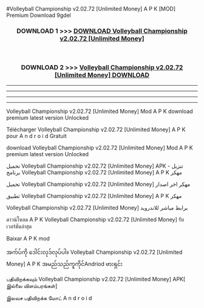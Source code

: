#Volleyball Championship  v2.02.72 [Unlimited Money] A P K [MOD] Premium Download 9gdel



<div align="center">

<h3>DOWNLOAD 1 >>> <a href="https://teeasianyam.web.app?sq=Volleyball Championship  v2.02.72 [Unlimited Money]">DOWNLOAD Volleyball Championship  v2.02.72 [Unlimited Money] </a></h3><br>

<h3>DOWNLOAD 2 >>> <a href="https://teeasianyam.web.app?sq=Volleyball Championship  v2.02.72 [Unlimited Money] ">Volleyball Championship  v2.02.72 [Unlimited Money]  DOWNLOAD </a></h3>

</div>


----------------------------------------------------------

----------------------------------------------------------

----------------------------------------------------------

----------------------------------------------------------


Volleyball Championship  v2.02.72 [Unlimited Money]  Mod A P K download premium latest version Unlocked

Télécharger Volleyball Championship  v2.02.72 [Unlimited Money]  A P K pour A n d r o i d Gratuit

download Volleyball Championship  v2.02.72 [Unlimited Money]  Mod A P K premium latest version Unlocked

تحميل Volleyball Championship  v2.02.72 [Unlimited Money]  APK - تنزيل برنامج Volleyball Championship  v2.02.72 [Unlimited Money]  A P K مهكر

تحميل Volleyball Championship  v2.02.72 [Unlimited Money]  مهكر اخر اصدار

تطبيق Volleyball Championship  v2.02.72 [Unlimited Money]  A P K مهكر

Volleyball Championship  v2.02.72 [Unlimited Money]  برابط مباشر للاندرويد

ดาวน์โหลด A P K Volleyball Championship  v2.02.72 [Unlimited Money]  รับเวอร์ชันล่าสุด

Baixar A P K mod

အက်ပ်ကို ဒေါင်းလုဒ်လုပ်ပါ။ Volleyball Championship  v2.02.72 [Unlimited Money]  A P K အမည်သည်ကူကိုင်Andriod ဗားရှင်း

பதிவிறக்கவும் Volleyball Championship  v2.02.72 [Unlimited Money]  APK[ இல்லை விளம்பரங்கள்] 
 
இலவச பதிவிறக்க மோட் A n d r o i d



